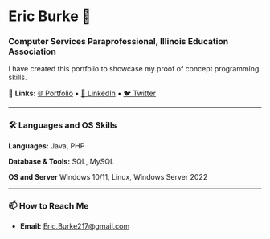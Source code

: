 # Eric Burke 👋

### Computer Services Paraprofessional, Illinois Education Association

I have created this portfolio to showcase my proof of concept programming skills.

🔗 **Links:** [🌐 Portfolio](https://your-portfolio.com) • [💼 LinkedIn](https://linkedin.com/in/your-profile) • [🐦 Twitter](https://twitter.com/your-handle)

---

### 🛠️ Languages and OS Skills

**Languages:** Java, PHP


**Database & Tools:** SQL, MySQL

**OS and Server** Windows 10/11, Linux, Windows Server 2022

---

### 📫 How to Reach Me

- **Email:** Eric.Burke217@gmail.com

<!---
**your-username/your-username** is a ✨ _special_ ✨ repository because its `README.md` (this file) appears on your GitHub profile.
--->
